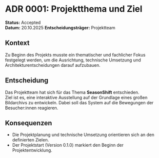 # ADR 0001: Projektthema und Ziel

**Status:** Accepted  
**Datum:** 20.10.2025 
**Entscheidungsträger:** Projektteam

## Kontext
Zu Beginn des Projekts musste ein thematischer und fachlicher Fokus festgelegt werden, um die Ausrichtung, technische Umsetzung und Architekturentscheidungen darauf aufzubauen.

## Entscheidung
Das Projektteam hat sich für das Thema **SeasonShift** entschieden.  
Ziel ist es, eine interaktive Ausstellung auf der Grundlage eines großen Bildarchivs zu entwickeln. Dabei soll das System auf die Bewegungen der Besucher:innen reagieren.

## Konsequenzen
- Die Projektplanung und technische Umsetzung orientieren sich an den definierten Zielen.  
- Der Projektstart (Version 0.1.0) markiert den Beginn der Projektentwicklung.
